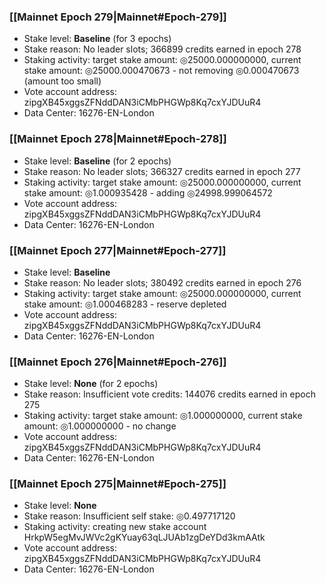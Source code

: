 ### [[Mainnet Epoch 279|Mainnet#Epoch-279]]
* Stake level: **Baseline** (for 3 epochs)
* Stake reason: No leader slots; 366899 credits earned in epoch 278
* Staking activity: target stake amount: ◎25000.000000000, current stake amount: ◎25000.000470673 - not removing ◎0.000470673 (amount too small)
* Vote account address: zipgXB45xggsZFNddDAN3iCMbPHGWp8Kq7cxYJDUuR4
* Data Center: 16276-EN-London
### [[Mainnet Epoch 278|Mainnet#Epoch-278]]
* Stake level: **Baseline** (for 2 epochs)
* Stake reason: No leader slots; 366327 credits earned in epoch 277
* Staking activity: target stake amount: ◎25000.000000000, current stake amount: ◎1.000935428 - adding ◎24998.999064572
* Vote account address: zipgXB45xggsZFNddDAN3iCMbPHGWp8Kq7cxYJDUuR4
* Data Center: 16276-EN-London
### [[Mainnet Epoch 277|Mainnet#Epoch-277]]
* Stake level: **Baseline**
* Stake reason: No leader slots; 380492 credits earned in epoch 276
* Staking activity: target stake amount: ◎25000.000000000, current stake amount: ◎1.000468283 - reserve depleted
* Vote account address: zipgXB45xggsZFNddDAN3iCMbPHGWp8Kq7cxYJDUuR4
* Data Center: 16276-EN-London
### [[Mainnet Epoch 276|Mainnet#Epoch-276]]
* Stake level: **None** (for 2 epochs)
* Stake reason: Insufficient vote credits: 144076 credits earned in epoch 275
* Staking activity: target stake amount: ◎1.000000000, current stake amount: ◎1.000000000 - no change
* Vote account address: zipgXB45xggsZFNddDAN3iCMbPHGWp8Kq7cxYJDUuR4
* Data Center: 16276-EN-London
### [[Mainnet Epoch 275|Mainnet#Epoch-275]]
* Stake level: **None**
* Stake reason: Insufficient self stake: ◎0.497717120
* Staking activity: creating new stake account HrkpW5egMvJWVc2gKYuay63qLJUAb1zgDeYDd3kmAAtk
* Vote account address: zipgXB45xggsZFNddDAN3iCMbPHGWp8Kq7cxYJDUuR4
* Data Center: 16276-EN-London